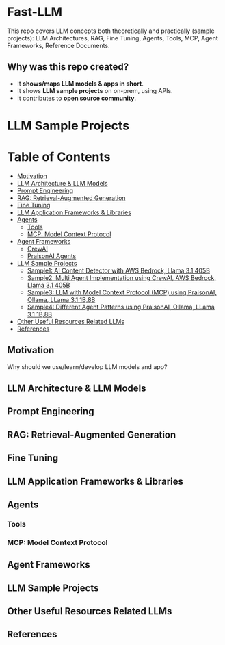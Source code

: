 # Fast-LLM
This repo covers LLM concepts both theoretically and practically (sample projects): LLM Architectures, RAG, Fine Tuning, Agents, Tools, MCP, Agent Frameworks, Reference Documents.

## Why was this repo created?
- It **shows/maps LLM models & apps in short**.  
- It shows **LLM sample projects** on on-prem, using APIs.
- It contributes to **open source community**.

  
# LLM Sample Projects


# Table of Contents
- [Motivation](#motivation)
- [LLM Architecture & LLM Models](#llm)
- [Prompt Engineering](#promptengineering)
- [RAG: Retrieval-Augmented Generation](#rag)
- [Fine Tuning](#finetuning)
- [LLM Application Frameworks & Libraries](#llmframeworks)
- [Agents](#llmagents)
  - [Tools](#agenttools)
  - [MCP: Model Context Protocol](#mcp)
- [Agent Frameworks](agentframework)
  - [CrewAI](#crewai)
  - [PraisonAI Agents](#praisonai) 
- [LLM Sample Projects](#samples)
  - [Sample1: AI Content Detector with AWS Bedrock, Llama 3.1 405B](#ai-content-detector)
  - [Sample2: Multi Agent Implementation using CrewAI, AWS Bedrock, Llama 3.1 405B](#multiagent-crewai)
  - [Sample3: LLM with Model Context Protocol (MCP) using PraisonAI, Ollama, LLama 3.1 1B,8B](#localllm-mcp-praisonai)
  - [Sample4: Different Agent Patterns using PraisonAI, Ollama, LLama 3.1 1B,8B](#agent-patterns)
- [Other Useful Resources Related LLMs](#other-resources)
- [References](#references)

## Motivation <a name="motivation"></a>
Why should we use/learn/develop LLM models and app? 

## LLM Architecture & LLM Models <a name="llm"></a>

## Prompt Engineering <a name="promptengineering"></a>

## RAG: Retrieval-Augmented Generation <a name="rag"></a>

## Fine Tuning <a name="finetuning"></a>

## LLM Application Frameworks & Libraries <a name="llmframeworks"></a>

## Agents <a name="llmagents"></a>

### Tools <a name="agenttools"></a>

### MCP: Model Context Protocol <a name="mcp"></a>

## Agent Frameworks <a name="agentframework"></a>


## LLM Sample Projects <a name="samples"></a>

## Other Useful Resources Related LLMs <a name="other-resources"></a>



## References <a name="references"></a>

